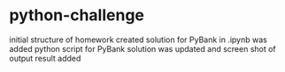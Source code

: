 # python-challenge
initial structure of homework created
solution for PyBank in .ipynb was added
python script for PyBank solution was updated and screen shot of output result added
